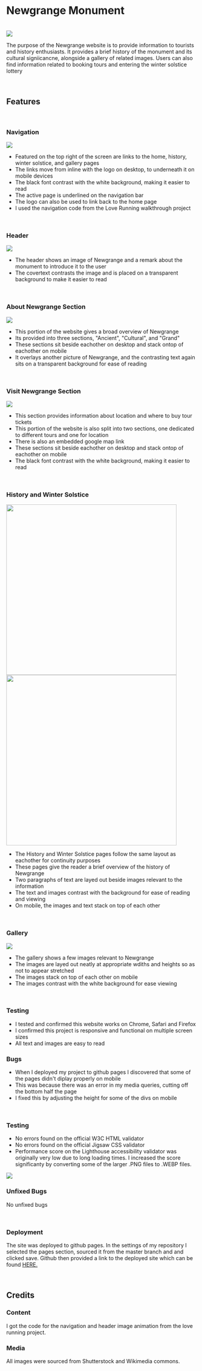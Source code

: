 <h1>Newgrange Monument</h1>
<br>

<img src="assets/images/newgrange-responsive.png">

<br>

<p>
The purpose of the Newgrange website is to provide information to tourists and history enthusiasts. It provides a brief history of the monument and its cultural signiicancne, alongside a gallery of related images. Users can also find information related to booking tours and entering the winter solstice lottery
</p>
<br>

<h2>Features</h2>
<br>
<h3>Navigation</h3>
<img src="assets/images/nav-bar.png">
<ul>
<li>Featured on the top right of the screen are links to the home, history, winter solstice, and gallery pages</li>
<li>The links move from inline with the logo on desktop, to underneath it on mobile devices</li>
<li>The black font contrast with the white background, making it easier to read</li>
<li>The active page is underlined on the navigation bar</li>
<li>The logo can also be used to link back to the home page</li>
<li>I used the navigation code from the Love Running walkthrough project</li>
</ul>

<br>

<h3>Header</h3>
<img src="assets/images/header.png">
<ul>
<li>The header shows an image of Newgrange and a remark about the monument to introduce it to the user</li>
<li>The covertext contrasts the image and is placed on a transparent background to make it easier to read</li>
</ul>

<br>

<h3>About Newgrange Section</h3>
<img src="assets/images/about-newgrange.png">
<ul>
<li>This portion of the website gives a broad overview of Newgrange</li>
<li>Its provided into three sections, "Ancient", "Cultural", and "Grand"</li>
<li>These sections sit beside eachother on desktop and stack ontop of eachother on mobile</li>
<li>It overlays another picture of Newgrange, and the contrasting text again sits on a transparent background for ease of reading</li>
</ul>

<br>

<h3>Visit Newgrange Section</h3>
<img src="assets/images/visit-newgrange.png">
<ul>
<li>This section provides information about location and where to buy tour tickets</li>
<li>This portion of the website is also split into two sections, one dedicated to different tours and one for location</li>
<li>There is also an embedded google map link</li>
<li>These sections sit beside eachother on desktop and stack ontop of eachother on mobile</li>
<li>The black font contrast with the white background, making it easier to read</li>

</ul>

<br>

<h3>History and Winter Solstice</h3>
<img src="assets/images/history.png" width="450px"> <img src="assets/images/winter-solstice.png" width="450px">
<ul>
<li>The History and Winter Solstice pages follow the same layout as eachother for continuity purposes</li>
<li>These pages give the reader a brief overview of the history of Newgrange </li>
<li>Two paragraphs of text are layed out beside images relevant to the information</li>
<li>The text and images contrast with the background for ease of reading and viewing</li>
<li>On mobile, the images and text stack on top of each other</li>

</ul>

<br>

<h3>Gallery</h3>
<img src="assets/images/gallery.png">
<ul>
<li>The gallery shows a few images relevant to Newgrange</li>
<li>The images are layed out neatly at appropriate wdiths and heights so as not to appear stretched</li>
<li>The images stack on top of each other on mobile</li>
<li>The images contrast with the white background for ease viewing</li>

</ul>

<br>

<h3>Testing</h3>

<ul>
<li>I tested and confirmed this website works on Chrome, Safari and Firefox</li>
<li>I confirmed this project is responsive and functional on multiple screen sizes</li>
<li>All text and images are easy to read</li>
</ul>

<h3>Bugs</h3>

<ul>
<li>When I deployed my project to github pages I discovered that some of the pages didn't diplay properly on mobile</li>
<li>This was because there was an error in my media queries, cutting off the bottom half the page</li>
<li>I fixed this by adjusting the height for some of the divs on mobile</li>
</ul>

<br>

<h3>Testing</h3>

<ul>
<li>No errors found on the official W3C HTML validator</li>
<li>No errors found on the official Jigsaw CSS validator</li>
<li>Performance score on the Lighthouse accessibility validator was originally very low due to long loading times. I increased the score significanty by converting some of the larger .PNG files to .WEBP files.</li>
</ul>

<img src="assets/images/lighthouse-p1.png">

<br>

<h3>Unfixed Bugs</h3>

<p>No unfixed bugs</p>

<br>

<h3>Deployment</h3>

<p>The site was deployed to github pages. In the settings of my repository I selected the pages section, sourced it from the master branch and and clicked save. Github then provided a link to the deployed site which can be found <a
                        href="https://fionatreacy.github.io/First-project-resubmission" target="_blank" rel="noopener" class="tickets">HERE.</a></p>

<br>

<h2>Credits</h2>

<h3>Content</h3>
I got the code for the navigation and header image animation from the love running project.

<h3>Media</h3>
All images were sourced from Shutterstock and Wikimedia commons.